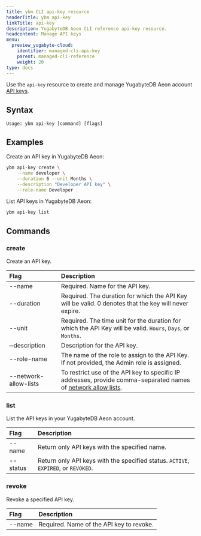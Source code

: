 ```yaml
---
title: ybm CLI api-key resource
headerTitle: ybm api-key
linkTitle: api-key
description: YugabyteDB Aeon CLI reference api-key resource.
headcontent: Manage API keys
menu:
  preview_yugabyte-cloud:
    identifier: managed-cli-api-key
    parent: managed-cli-reference
    weight: 20
type: docs
---
```


Use the `api-key` resource to create and manage YugabyteDB Aeon account [API keys](../../../managed-apikeys/).

## Syntax

```text
Usage: ybm api-key [command] [flags]
```

## Examples

Create an API key in YugabyteDB Aeon:

```sh
ybm api-key create \
    --name developer \
    --duration 6 --unit Months \
    --description "Developer API key" \
    --role-name Developer
```

List API keys in YugabyteDB Aeon:

```sh
ybm api-key list
```

## Commands

### create

Create an API key.

| Flag | Description |
| :--- | :--- |
| --name | Required. Name for the API key. |
| --duration | Required. The duration for which the API Key will be valid. 0 denotes that the key will never expire. |
| --unit | Required. The time unit for the duration for which the API Key will be valid. `Hours`, `Days`, or `Months`. |
| &#8209;&#8209;description | Description for the API key. |
| --role-name | The name of the role to assign to the API Key. If not provided, the Admin role is assigned. |
| --network-allow-lists | To restrict use of the API key to specific IP addresses, provide comma-separated names of [network allow lists](../managed-cli-network-allow-list). |

### list

List the API keys in your YugabyteDB Aeon account.

| Flag | Description |
| :--- | :--- |
| --name | Return only API keys with the specified name. |
| --status | Return only API keys with the specified status. `ACTIVE`, `EXPIRED`, or `REVOKED`. |

### revoke

Revoke a specified API key.

| Flag | Description |
| :--- | :--- |
| --name | Required. Name of the API key to revoke. |

